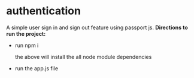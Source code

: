 # authentication
 
A simple user sign in and sign out feature using passport js. 
        <b>Directions to run the project: </b>
        <ul>
            <li> run npm i</li>
            <p> the above will install the all node module dependencies </p>
            <li> run the app.js file </li> 
        </ul>
        
        
